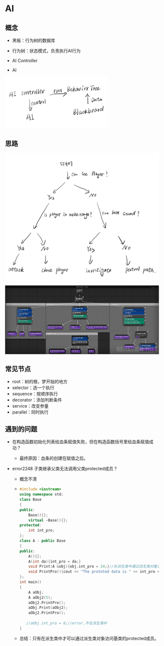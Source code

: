 # AI

## 概念

- 黑板：行为树的数据库

- 行为树：状态模式，负责执行AI行为
- AI Controller

- AI

<img src="README.assets/EB76ACE331ABA8D60F58A315B26BC15D.png" alt="img" style="zoom:33%;" />

## 思路

<img src="README.assets/7DCB15E63675F4AA6D194E87328788EB.png" alt="img" style="zoom:50%;" />



![QQ图片20220125120438](README.assets/QQ图片20220125120438.png)

## 常见节点

- root：树的根，梦开始的地方
- selector：选一个执行
- sequence：按顺序执行
- decorator：添加判断条件
- service：改变参量
- parallel：同时执行

## 遇到的问题

- 在构造函数初始化列表给血条赋值失败，但在构造函数括号里给血条赋值成功？
  - 最终原因：血条的创建在赋值之后。

- error2248 子类继承父类无法调用父类protected成员？

  - 概念不清

  - ~~~cpp
    #include <iostream>
    using namespace std;
    class Base
    {
    public:
    	Base(){};
    	virtual ~Base(){};
    protected:
    	int int_pro;
    };
    class A : public Base
    {
    public:
    	A(){};
    	A(int da){int_pro = da;}
    	void Print(A &obj){obj.int_pro = 24;}//在派生类中通过派生类对象访问，right
    	void PrintPro(){cout << "The proteted data is " << int_pro <<endl;}
    };
    int main()
    {
    	A aObj;
    	A aObj2(5);
    	aObj2.PrintPro();
    	aObj.Print(aObj2);
    	aObj2.PrintPro();
    	
       //aObj.int_pro = 8;//error,不在派生类中
    }
    ~~~

  - 总结：只有在派生类中才可以通过派生类对象访问基类的protected成员。
